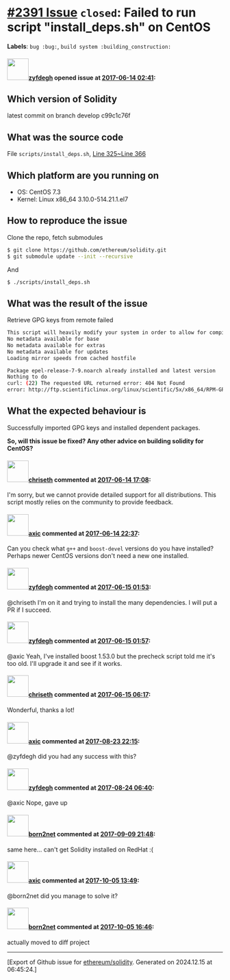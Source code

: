 # [\#2391 Issue](https://github.com/ethereum/solidity/issues/2391) `closed`: Failed to run script "install_deps.sh" on CentOS
**Labels**: `bug :bug:`, `build system :building_construction:`


#### <img src="https://avatars.githubusercontent.com/u/7880217?u=907511573bf58e5e7e6c2d0e025ed594ed1f6d45&v=4" width="50">[zyfdegh](https://github.com/zyfdegh) opened issue at [2017-06-14 02:41](https://github.com/ethereum/solidity/issues/2391):

## Which version of Solidity
latest commit  on branch develop c99c1c76f

## What was the source code
File `scripts/install_deps.sh`, [Line 325~Line 366][line325]

## Which platform are you running on
* OS: CentOS 7.3
* Kernel: Linux x86_64 3.10.0-514.21.1.el7

## How to reproduce the issue
Clone the repo, fetch submodules
```sh
$ git clone https://github.com/ethereum/solidity.git
$ git submodule update --init --recursive
```
And
```sh
$ ./scripts/install_deps.sh
```

## What was the result of the issue
Retrieve GPG keys from remote failed 
```sh
This script will heavily modify your system in order to allow for compilation of Solidity. Are you sure? [Y/N]YLoaded plugins: axelget, fastestmirror
No metadata available for base
No metadata available for extras
No metadata available for updates
Loading mirror speeds from cached hostfile

Package epel-release-7-9.noarch already installed and latest version
Nothing to do
curl: (22) The requested URL returned error: 404 Not Found
error: http://ftp.scientificlinux.org/linux/scientific/5x/x86_64/RPM-GPG-KEYs/RPM-GPG-KEY-cern: import read failed(2).
```
## What the expected behaviour is
Successfully imported GPG keys and installed dependent packages.

[line325]: https://github.com/ethereum/solidity/blob/develop/scripts/install_deps.sh#L325

**So, will this issue be fixed? Any other advice on building solidity for CentOS?**

#### <img src="https://avatars.githubusercontent.com/u/9073706?v=4" width="50">[chriseth](https://github.com/chriseth) commented at [2017-06-14 17:08](https://github.com/ethereum/solidity/issues/2391#issuecomment-308496806):

I'm sorry, but we cannot provide detailed support for all distributions. This script mostly relies on the community to provide feedback.

#### <img src="https://avatars.githubusercontent.com/u/20340?v=4" width="50">[axic](https://github.com/axic) commented at [2017-06-14 22:37](https://github.com/ethereum/solidity/issues/2391#issuecomment-308577869):

Can you check what `g++` and `boost-devel` versions do you have installed? Perhaps newer CentOS versions don't need a new one installed.

#### <img src="https://avatars.githubusercontent.com/u/7880217?u=907511573bf58e5e7e6c2d0e025ed594ed1f6d45&v=4" width="50">[zyfdegh](https://github.com/zyfdegh) commented at [2017-06-15 01:53](https://github.com/ethereum/solidity/issues/2391#issuecomment-308606296):

@chriseth I'm on it and trying to install the many dependencies. I will put a PR if I succeed.

#### <img src="https://avatars.githubusercontent.com/u/7880217?u=907511573bf58e5e7e6c2d0e025ed594ed1f6d45&v=4" width="50">[zyfdegh](https://github.com/zyfdegh) commented at [2017-06-15 01:57](https://github.com/ethereum/solidity/issues/2391#issuecomment-308606815):

@axic  Yeah,  I've installed boost 1.53.0 but the precheck script told me it's too old. I'll upgrade it and see if it works.

#### <img src="https://avatars.githubusercontent.com/u/9073706?v=4" width="50">[chriseth](https://github.com/chriseth) commented at [2017-06-15 06:17](https://github.com/ethereum/solidity/issues/2391#issuecomment-308639563):

Wonderful, thanks a lot!

#### <img src="https://avatars.githubusercontent.com/u/20340?v=4" width="50">[axic](https://github.com/axic) commented at [2017-08-23 22:15](https://github.com/ethereum/solidity/issues/2391#issuecomment-324478131):

@zyfdegh did you had any success with this?

#### <img src="https://avatars.githubusercontent.com/u/7880217?u=907511573bf58e5e7e6c2d0e025ed594ed1f6d45&v=4" width="50">[zyfdegh](https://github.com/zyfdegh) commented at [2017-08-24 06:40](https://github.com/ethereum/solidity/issues/2391#issuecomment-324547568):

@axic Nope, gave up

#### <img src="https://avatars.githubusercontent.com/u/5090936?u=5b79fd05eee4c6c9c83e1732eca2c55d46e45ab8&v=4" width="50">[born2net](https://github.com/born2net) commented at [2017-09-09 21:48](https://github.com/ethereum/solidity/issues/2391#issuecomment-328305376):

same here... can't get Solidity installed on RedHat :(

#### <img src="https://avatars.githubusercontent.com/u/20340?v=4" width="50">[axic](https://github.com/axic) commented at [2017-10-05 13:49](https://github.com/ethereum/solidity/issues/2391#issuecomment-334470668):

@born2net did you manage to solve it?

#### <img src="https://avatars.githubusercontent.com/u/5090936?u=5b79fd05eee4c6c9c83e1732eca2c55d46e45ab8&v=4" width="50">[born2net](https://github.com/born2net) commented at [2017-10-05 16:46](https://github.com/ethereum/solidity/issues/2391#issuecomment-334524021):

actually moved to diff project


-------------------------------------------------------------------------------



[Export of Github issue for [ethereum/solidity](https://github.com/ethereum/solidity). Generated on 2024.12.15 at 06:45:24.]
